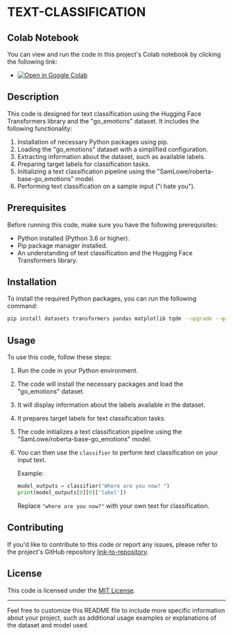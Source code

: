 
# TEXT-CLASSIFICATION

## Colab Notebook

You can view and run the code in this project's Colab notebook by clicking the following link:

- [![Open in Google Colab](https://colab.research.google.com/assets/colab-badge.svg)](https://colab.research.google.com/drive/120nwST4xFwt3Xxj2eoBjQEtcyUY3i1Vd?authuser=1#scrollTo=LZAYq5aktHJR)


## Description

This code is designed for text classification using the Hugging Face Transformers library and the "go_emotions" dataset. It includes the following functionality:

1. Installation of necessary Python packages using pip.
2. Loading the "go_emotions" dataset with a simplified configuration.
3. Extracting information about the dataset, such as available labels.
4. Preparing target labels for classification tasks.
5. Initializing a text classification pipeline using the "SamLowe/roberta-base-go_emotions" model.
6. Performing text classification on a sample input ("i hate you").

## Prerequisites

Before running this code, make sure you have the following prerequisites:

- Python installed (Python 3.6 or higher).
- Pip package manager installed.
- An understanding of text classification and the Hugging Face Transformers library.

## Installation

To install the required Python packages, you can run the following command:

```bash
pip install datasets transformers pandas matplotlib tqdm --upgrade --quiet
```

## Usage

To use this code, follow these steps:

1. Run the code in your Python environment.

2. The code will install the necessary packages and load the "go_emotions" dataset.

3. It will display information about the labels available in the dataset.

4. It prepares target labels for text classification tasks.

5. The code initializes a text classification pipeline using the "SamLowe/roberta-base-go_emotions" model.

6. You can then use the `classifier` to perform text classification on your input text.

   Example:
   ```python
   model_outputs = classifier("Where are you now? ")
   print(model_outputs[0][0]['label'])
   ```

   Replace `"where are you now?"` with your own text for classification.

## Contributing

If you'd like to contribute to this code or report any issues, please refer to the project's GitHub repository [link-to-repository](https://github.com/your-repo-link).

## License

This code is licensed under the [MIT License](LICENSE.txt).

---

Feel free to customize this README file to include more specific information about your project, such as additional usage examples or explanations of the dataset and model used.
